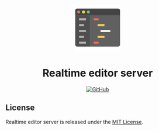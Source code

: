 <p align="center">
  <img src="./assets/logo.png" alt="Realtime editor server logo" width="128" height="128">
  <h1 align="center">Realtime editor server</h1>
</p>
<p align="center">
    <a aria-label="License" href="https://github.com/UrijHoruzij/realtime-editor-server/blob/master/LICENSE">
      <img alt="GitHub" src="https://img.shields.io/github/license/UrijHoruzij/realtime-editor-server?color=efd358">
    </a>
  </p>

## License

Realtime editor server is released under the [MIT License](https://github.com/UrijHoruzij/realtime-editor-server/blob/master/LICENSE).
